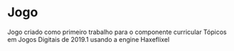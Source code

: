 # Jogo

Jogo criado como primeiro trabalho para o componente curricular Tópicos em Jogos Digitais de 2019.1 usando a engine Haxeflixel
